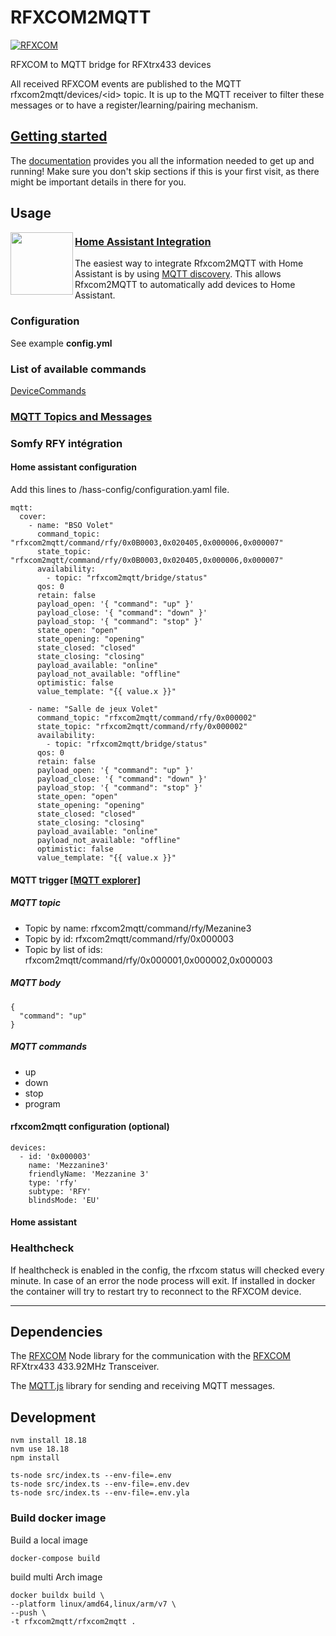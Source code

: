 # RFXCOM2MQTT

[![RFXCOM](rfxcom.png)](http://www.rfxcom.com)

RFXCOM to MQTT bridge for RFXtrx433 devices

All received RFXCOM events are published to the MQTT rfxcom2mqtt/devices/\<id\> topic.
It is up to the MQTT receiver to filter these messages or to have a register/learning/pairing mechanism.

## [Getting started](./docs/README.md)

The [documentation](./docs/README.md) provides you all the information needed to get up and running! Make sure you don't skip sections if this is your first visit, as there might be important details in there for you.

## Usage

<img align="left" height="100px" width="100px" src="https://user-images.githubusercontent.com/7738048/40914297-49e6e560-6800-11e8-8904-36cce896e5a8.png">

### [Home Assistant Integration](./docs/usage/integrations/home_assistant.md)

The easiest way to integrate Rfxcom2MQTT with Home Assistant is by
using [MQTT discovery](https://www.home-assistant.io/integrations/mqtt#mqtt-discovery).
This allows Rfxcom2MQTT to automatically add devices to Home Assistant.

### Configuration

See example **config.yml**

### List of available commands

[DeviceCommands](https://github.com/rfxcom/node-rfxcom/blob/master/DeviceCommands.md)

### [MQTT Topics and Messages](./docs/usage/mqtt_topics_and_messages.md)

### Somfy RFY intégration

#### Home assistant configuration

Add this lines to /hass-config/configuration.yaml file.

``` YML
mqtt:
  cover:
    - name: "BSO Volet"
      command_topic: "rfxcom2mqtt/command/rfy/0x0B0003,0x020405,0x000006,0x000007"
      state_topic: "rfxcom2mqtt/command/rfy/0x0B0003,0x020405,0x000006,0x000007"
      availability:
        - topic: "rfxcom2mqtt/bridge/status"
      qos: 0
      retain: false
      payload_open: '{ "command": "up" }'
      payload_close: '{ "command": "down" }'
      payload_stop: '{ "command": "stop" }'
      state_open: "open"
      state_opening: "opening"
      state_closed: "closed"
      state_closing: "closing"
      payload_available: "online"
      payload_not_available: "offline"
      optimistic: false
      value_template: "{{ value.x }}"
      
    - name: "Salle de jeux Volet"
      command_topic: "rfxcom2mqtt/command/rfy/0x000002"
      state_topic: "rfxcom2mqtt/command/rfy/0x000002"
      availability:
        - topic: "rfxcom2mqtt/bridge/status"
      qos: 0
      retain: false
      payload_open: '{ "command": "up" }'
      payload_close: '{ "command": "down" }'
      payload_stop: '{ "command": "stop" }'
      state_open: "open"
      state_opening: "opening"
      state_closed: "closed"
      state_closing: "closing"
      payload_available: "online"
      payload_not_available: "offline"
      optimistic: false
      value_template: "{{ value.x }}"
```

#### MQTT trigger [[MQTT explorer]](https://mqtt-explorer.com/)

##### MQTT topic

* Topic by name: rfxcom2mqtt/command/rfy/Mezanine3
* Topic by id: rfxcom2mqtt/command/rfy/0x000003
* Topic by list of ids: rfxcom2mqtt/command/rfy/0x000001,0x000002,0x000003

##### MQTT body

``` MQTT
{
  "command": "up"
}
```

##### MQTT commands

* up
* down
* stop
* program

#### rfxcom2mqtt configuration (optional)

``` YML
devices:
  - id: '0x000003'
    name: 'Mezzanine3'
    friendlyName: 'Mezzanine 3'
    type: 'rfy' 
    subtype: 'RFY'
    blindsMode: 'EU'
```

#### Home assistant

### Healthcheck

If healthcheck is enabled in the config, the rfxcom status will checked every minute.
In case of an error the node process will exit.
If installed in docker the container will try to restart try to reconnect to the RFXCOM device.

----

## Dependencies

The [RFXCOM](https://github.com/rfxcom/node-rfxcom) Node library for the communication with the [RFXCOM](http://www.rfxcom.com) RFXtrx433 433.92MHz Transceiver.

The [MQTT.js](https://github.com/mqttjs/MQTT.js) library for sending and receiving MQTT messages.

## Development

``` Node
nvm install 18.18
nvm use 18.18
npm install

ts-node src/index.ts --env-file=.env
ts-node src/index.ts --env-file=.env.dev
ts-node src/index.ts --env-file=.env.yla
```

### Build docker image

Build a local image

```
docker-compose build
```

build multi Arch image

```
docker buildx build \ 
--platform linux/amd64,linux/arm/v7 \
--push \
-t rfxcom2mqtt/rfxcom2mqtt .
```